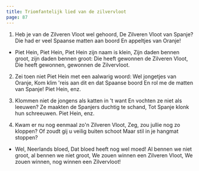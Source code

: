 ```yaml
---
title: Triomfantelijk lied van de zilvervloot
page: 87
---
```


1. Heb je van de Zilveren Vloot wel gehoord,
De Zilveren Vloot van Spanje?
Die had er veel Spaanse matten aan boord
En appeltjes van Oranje!


- Piet Hein, Piet Hein,
Piet Hein zijn naam is klein,
Zijn daden bennen groot, zijn daden bennen groot:
Die heeft gewonnen de Zilveren Vloot,
Die heeft gewonnen, gewonnen de Zilvervloot.


2. Zei toen niet Piet Hein met een aalwarig woord:
Wel jongetjes van Oranje,
Kom klim 'reis aan dit en dat Spaanse boord
En rol me de matten van Spanje!
Piet Hein, enz.


3. Klommen niet de jongens als katten in 't want
En vochten ze niet als leeuwen?
Ze maakten de Spanjers duchtig te schand,
Tot Spanje klonk hun schreeuwen.
Piet Hein, enz.


4. Kwam er nu nog eenmaal zo'n Zilveren Vloot,
Zeg, zou jullie nog zo kloppen?
Of zoudt gij u veilig buiten schoot
Maar stil in je hangmat stoppen?


- Wel, Neerlands bloed,
Dat bloed heeft nog wel moed!
Al bennen we niet groot, al bennen we niet groot,
We zouen winnen een Zilveren Vloot,
We zouen winnen, nog winnen een Zilvervloot!